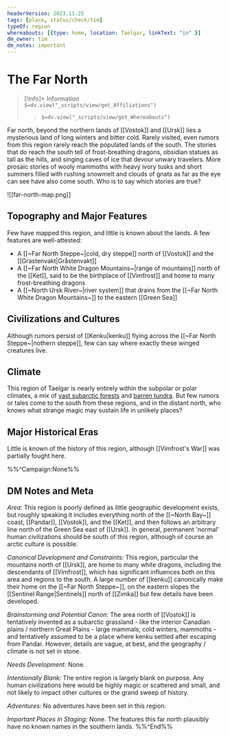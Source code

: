 ```yaml
---
headerVersion: 2023.11.25
tags: [place, status/check/tim]
typeOf: region
whereabouts: [{type: home, location: Taelgar, linkText: "in" }]
dm_owner: tim
dm_notes: important
---
```

# The Far North
>[!info]+ Information  
> `$=dv.view("_scripts/view/get_Affiliations")`  
>> `$=dv.view("_scripts/view/get_Whereabouts")`

Far north, beyond the northern lands of [[Vostok]] and [[Ursk]] lies a mysterious land of long winters and bitter cold. Rarely visited, even rumors from this region rarely reach the populated lands of the south. The stories that do reach the south tell of frost-breathing dragons, obsidian statues as tall as the hills, and singing caves of ice that devour unwary travelers. More prosaic stories of wooly mammoths with heavy ivory tusks and short summers filled with rushing snowmelt and clouds of gnats as far as the eye can see have also come south. Who is to say which stories are true?

![[far-north-map.png]]

## Topography and Major Features
Few have mapped this region, and little is known about the lands. A few features are well-attested:

* A [[~Far North Steppe~|cold, dry steppe]] north of [[Vostok]] and the [[Grastenvakt|Gråstenvakt]]
* A [[~Far North White Dragon Mountains~|range of mountains]] north of the [[Ket]], said to be the birthplace of [[Vimfrost]] and home to many frost-breathing dragons
* A [[~North Ursk River~|river system]] that drains from the [[~Far North White Dragon Mountains~]] to the eastern [[Green Sea]]

## Civilizations and Cultures
Although rumors persist of [[Kenku|kenku]] flying across the [[~Far North Steppe~|nothern steppe]], few can say where exactly these winged creatures live. 
## Climate
This region of Taelgar is nearly entirely within the subpolar or polar climates, a mix of [vast subarctic forests](https://geodiode.com/climate/subarctic) and [barren tundra](https://geodiode.com/climate/tundra). But few rumors or tales come to the south from these regions, and in the distant north, who knows what strange magic may sustain life in unlikely places?
## Major Historical Eras
Little is known of the history of this region, although [[Vimfrost's War]] was partially fought here.

%%^Campaign:None%%
## DM Notes and Meta
*Area:* This region is poorly defined as little geographic development exists, but roughly speaking it includes everything north of the [[~North Bay~]] coast, [[Pandar]], [[Vostok]], and the [[Ket]], and then follows an arbitrary line north of the Green Sea east of [[Ursk]]. In general, permanent 'normal' human civilizations should be south of this region, although of course an arctic culture is possible.

*Canonical Development and Constraints:* This region, particular the mountains north of [[Ursk]], are home to many white dragons, including the descendants of [[Vimfrost]], which has significant influences both on this area and regions to the south. A large number of [[kenku]] canonically make their home on the [[~Far North Steppe~]], on the eastern slopes the [[Sentinel Range|Sentinels]] north of [[Zimka]] but few details have been developed. 

*Brainstorming and Potential Canon:* The area north of [[Vostok]] is tentatively invented as a subarctic grassland - like the interior Canadian plains / northern Great Plains - large mammals, cold winters, mammoths - and tentatively assumed to be a place where kenku settled after escaping from Pandar. However, details are vague, at best, and the geography / climate is not set in stone. 

*Needs Development:* None. 

*Intentionally Blank:* The entire region is largely blank on purpose. Any human civilizations here would be highly magic or scattered and small, and not likely to impact other cultures or the grand sweep of history. 

*Adventures:* No adventures have been set in this region.

*Important Places in Staging:* None. The features this far north plausibly have no known names in the southern lands.
%%^End%%
